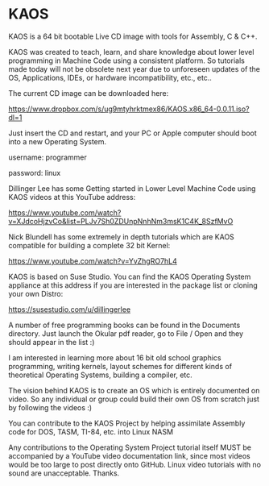 # KAOS
KAOS is a 64 bit bootable Live CD image with tools for Assembly, C & C++.

KAOS was created to teach, learn, and share knowledge about lower level programming in Machine Code using a consistent platform. 
So tutorials made today will not be obsolete next year due to unforeseen updates of the OS, Applications, IDEs, or hardware incompatibility, etc., etc..

The current CD image can be downloaded here:

https://www.dropbox.com/s/ug9mtyhrktmex86/KAOS.x86_64-0.0.11.iso?dl=1

Just insert the CD and restart, and your PC or Apple computer should boot into a new Operating System.

username: programmer

password: linux

Dillinger Lee has some Getting started in Lower Level Machine Code using KAOS videos at this YouTube address:

https://www.youtube.com/watch?v=XJdcoHjzvCo&list=PLJv7Sh0ZDUnpNnhNm3msK1C4K_8SzfMvO

Nick Blundell has some extremely in depth tutorials which are KAOS compatible for building a complete 32 bit Kernel:

https://www.youtube.com/watch?v=YvZhgRO7hL4

KAOS is based on Suse Studio. You can find the KAOS Operating System appliance at this address if you are interested in the package list or cloning your own Distro:

https://susestudio.com/u/dillingerlee

A number of free programming books can be found in the Documents directory. Just launch the Okular pdf reader, go to File / Open and they should appear in the list :)

I am interested in learning more about 16 bit old school graphics programming, writing kernels, layout schemes for different kinds of theoretical Operating Systems, building a compiler, etc.

The vision behind KAOS is to create an OS which is entirely documented on video. So any individual or group could build their own OS from scratch just by following the videos :)

You can contribute to the KAOS Project by helping assimilate Assembly code for DOS, TASM, TI-84, etc. into Linux NASM

Any contributions to the Operating System Project tutorial itself MUST be accompanied by a YouTube video documentation link, since most videos would be too large to post directly onto GitHub. Linux video tutorials with no sound are unacceptable. Thanks.
